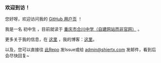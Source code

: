 ### 欢迎到访！

您好呀，欢迎访问我的 [GitHub 用户页](https://github.com/shiertx) ！

我是一名 初中生 ，目前就读于 [重庆市合川中学（自建网站而非官网）](https://www.cqhczx.com) 。

更多关于我的信息，在 [这里](https://blog.shiertx.com/about) ，我的博客：[这里](https://blog.shiertx.com)。

以及，您可以直接往 [此Repo](https://github.com/shiertx/shiertx) 发Issue或给 [admin@shiertx.com](mailto:admin@shiertx.com) 发邮件，看到后会尽快回复~
